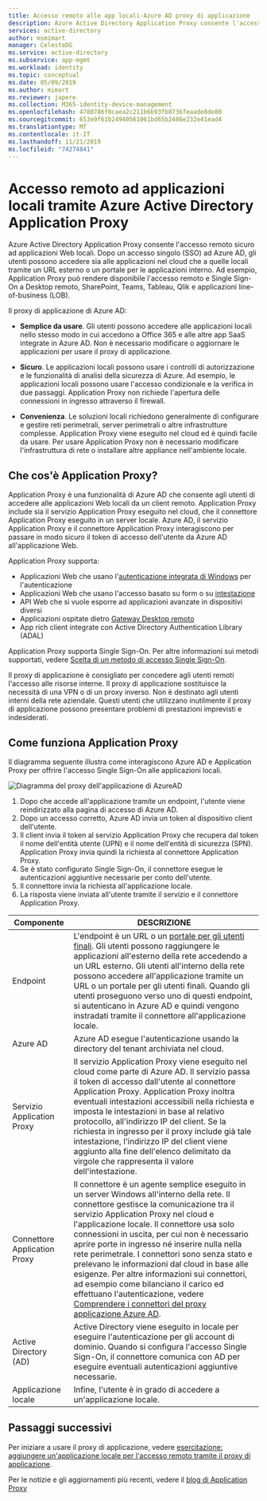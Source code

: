 ```yaml
---
title: Accesso remoto alle app locali-Azure AD proxy di applicazione
description: Azure Active Directory Application Proxy consente l'accesso remoto sicuro ad applicazioni Web locali. Dopo un accesso singolo (SSO) ad Azure AD, gli utenti possono accedere sia alle applicazioni nel cloud che a quelle locali tramite un URL esterno o un portale per le applicazioni interno. Ad esempio, Application Proxy può rendere disponibile l'accesso remoto e Single Sign-On a Desktop remoto, SharePoint, Teams, Tableau, Qlik e applicazioni line-of-business (LOB).
services: active-directory
author: msmimart
manager: CelesteDG
ms.service: active-directory
ms.subservice: app-mgmt
ms.workload: identity
ms.topic: conceptual
ms.date: 05/09/2019
ms.author: mimart
ms.reviewer: japere
ms.collection: M365-identity-device-management
ms.openlocfilehash: 4780786f0caea2c211b6b93fb0736feaade8de80
ms.sourcegitcommit: 653e9f61b24940561061bd65b2486e232e41ead4
ms.translationtype: MT
ms.contentlocale: it-IT
ms.lasthandoff: 11/21/2019
ms.locfileid: "74274841"
---
```

# <a name="remote-access-to-on-premises-applications-through-azure-active-directorys-application-proxy"></a>Accesso remoto ad applicazioni locali tramite Azure Active Directory Application Proxy 

Azure Active Directory Application Proxy consente l'accesso remoto sicuro ad applicazioni Web locali. Dopo un accesso singolo (SSO) ad Azure AD, gli utenti possono accedere sia alle applicazioni nel cloud che a quelle locali tramite un URL esterno o un portale per le applicazioni interno. Ad esempio, Application Proxy può rendere disponibile l'accesso remoto e Single Sign-On a Desktop remoto, SharePoint, Teams, Tableau, Qlik e applicazioni line-of-business (LOB).

Il proxy di applicazione di Azure AD:

- **Semplice da usare**. Gli utenti possono accedere alle applicazioni locali nello stesso modo in cui accedono a Office 365 e alle altre app SaaS integrate in Azure AD. Non è necessario modificare o aggiornare le applicazioni per usare il proxy di applicazione. 

- **Sicuro**. Le applicazioni locali possono usare i controlli di autorizzazione e le funzionalità di analisi della sicurezza di Azure. Ad esempio, le applicazioni locali possono usare l'accesso condizionale e la verifica in due passaggi. Application Proxy non richiede l'apertura delle connessioni in ingresso attraverso il firewall.
 
- **Convenienza**. Le soluzioni locali richiedono generalmente di configurare e gestire reti perimetrali, server perimetrali o altre infrastrutture complesse. Application Proxy viene eseguito nel cloud ed è quindi facile da usare. Per usare Application Proxy non è necessario modificare l'infrastruttura di rete o installare altre appliance nell'ambiente locale.

## <a name="what-is-application-proxy"></a>Che cos'è Application Proxy?
Application Proxy è una funzionalità di Azure AD che consente agli utenti di accedere alle applicazioni Web locali da un client remoto. Application Proxy include sia il servizio Application Proxy eseguito nel cloud, che il connettore Application Proxy eseguito in un server locale. Azure AD, il servizio Application Proxy e il connettore Application Proxy interagiscono per passare in modo sicuro il token di accesso dell'utente da Azure AD all'applicazione Web.

Application Proxy supporta:

* Applicazioni Web che usano l'[autenticazione integrata di Windows](application-proxy-configure-single-sign-on-with-kcd.md) per l'autenticazione  
* Applicazioni Web che usano l'accesso basato su form o su [intestazione](application-proxy-configure-single-sign-on-with-ping-access.md)  
* API Web che si vuole esporre ad applicazioni avanzate in dispositivi diversi  
* Applicazioni ospitate dietro [Gateway Desktop remoto](application-proxy-integrate-with-remote-desktop-services.md)  
* App rich client integrate con Active Directory Authentication Library (ADAL)

Application Proxy supporta Single Sign-On. Per altre informazioni sui metodi supportati, vedere [Scelta di un metodo di accesso Single Sign-On](what-is-single-sign-on.md#choosing-a-single-sign-on-method).

Il proxy di applicazione è consigliato per concedere agli utenti remoti l'accesso alle risorse interne. Il proxy di applicazione sostituisce la necessità di una VPN o di un proxy inverso. Non è destinato agli utenti interni della rete aziendale.  Questi utenti che utilizzano inutilmente il proxy di applicazione possono presentare problemi di prestazioni imprevisti e indesiderati.

## <a name="how-application-proxy-works"></a>Come funziona Application Proxy

Il diagramma seguente illustra come interagiscono Azure AD e Application Proxy per offrire l'accesso Single Sign-On alle applicazioni locali.

![Diagramma del proxy dell'applicazione di AzureAD](./media/application-proxy/azureappproxxy.png)

1. Dopo che accede all'applicazione tramite un endpoint, l'utente viene reindirizzato alla pagina di accesso di Azure AD. 
2. Dopo un accesso corretto, Azure AD invia un token al dispositivo client dell'utente.
3. Il client invia il token al servizio Application Proxy che recupera dal token il nome dell'entità utente (UPN) e il nome dell'entità di sicurezza (SPN). Application Proxy invia quindi la richiesta al connettore Application Proxy.
4. Se è stato configurato Single Sign-On, il connettore esegue le autenticazioni aggiuntive necessarie per conto dell'utente.
5. Il connettore invia la richiesta all'applicazione locale.  
6. La risposta viene inviata all'utente tramite il servizio e il connettore Application Proxy.

| Componente | DESCRIZIONE |
| --------- | ----------- |
| Endpoint  | L'endpoint è un URL o un [portale per gli utenti finali](end-user-experiences.md). Gli utenti possono raggiungere le applicazioni all'esterno della rete accedendo a un URL esterno. Gli utenti all'interno della rete possono accedere all'applicazione tramite un URL o un portale per gli utenti finali. Quando gli utenti proseguono verso uno di questi endpoint, si autenticano in Azure AD e quindi vengono instradati tramite il connettore all'applicazione locale.|
| Azure AD | Azure AD esegue l'autenticazione usando la directory del tenant archiviata nel cloud. |
| Servizio Application Proxy | Il servizio Application Proxy viene eseguito nel cloud come parte di Azure AD. Il servizio passa il token di accesso dall'utente al connettore Application Proxy. Application Proxy inoltra eventuali intestazioni accessibili nella richiesta e imposta le intestazioni in base al relativo protocollo, all'indirizzo IP del client. Se la richiesta in ingresso per il proxy include già tale intestazione, l'indirizzo IP del client viene aggiunto alla fine dell'elenco delimitato da virgole che rappresenta il valore dell'intestazione.|
| Connettore Application Proxy | Il connettore è un agente semplice eseguito in un server Windows all'interno della rete. Il connettore gestisce la comunicazione tra il servizio Application Proxy nel cloud e l'applicazione locale. Il connettore usa solo connessioni in uscita, per cui non è necessario aprire porte in ingresso né inserire nulla nella rete perimetrale. I connettori sono senza stato e prelevano le informazioni dal cloud in base alle esigenze. Per altre informazioni sui connettori, ad esempio come bilanciano il carico ed effettuano l'autenticazione, vedere [Comprendere i connettori del proxy applicazione Azure AD](application-proxy-connectors.md).|
| Active Directory (AD) | Active Directory viene eseguito in locale per eseguire l'autenticazione per gli account di dominio. Quando si configura l'accesso Single Sign-On, il connettore comunica con AD per eseguire eventuali autenticazioni aggiuntive necessarie.
| Applicazione locale | Infine, l'utente è in grado di accedere a un'applicazione locale. 

## <a name="next-steps"></a>Passaggi successivi
Per iniziare a usare il proxy di applicazione, vedere [esercitazione: aggiungere un'applicazione locale per l'accesso remoto tramite il proxy di applicazione](application-proxy-add-on-premises-application.md). 

Per le notizie e gli aggiornamenti più recenti, vedere il [blog di Application Proxy](https://blogs.technet.com/b/applicationproxyblog/)


